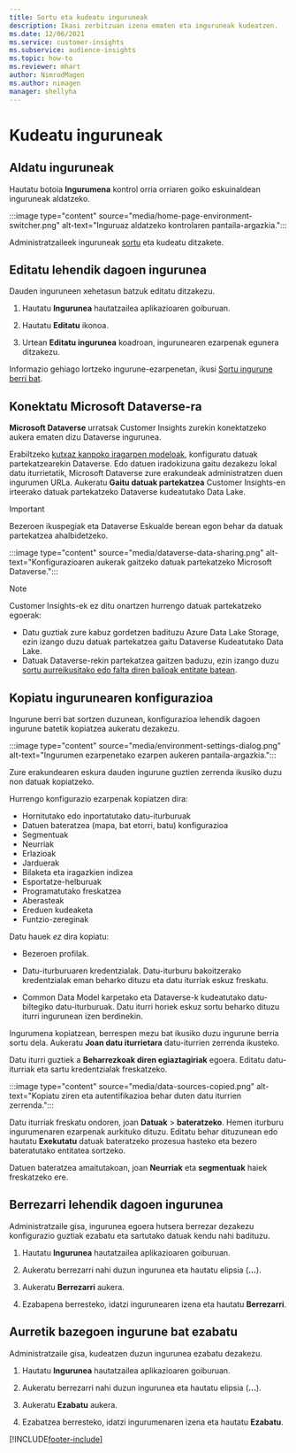 ```yaml
---
title: Sortu eta kudeatu inguruneak
description: Ikasi zerbitzuan izena ematen eta inguruneak kudeatzen.
ms.date: 12/06/2021
ms.service: customer-insights
ms.subservice: audience-insights
ms.topic: how-to
ms.reviewer: mhart
author: NimrodMagen
ms.author: nimagen
manager: shellyha
---
```


# <a name="manage-environments"></a>Kudeatu inguruneak



## <a name="switch-environments"></a>Aldatu inguruneak

Hautatu botoia **Ingurumena** kontrol orria orriaren goiko eskuinaldean inguruneak aldatzeko.

:::image type="content" source="media/home-page-environment-switcher.png" alt-text="Inguruaz aldatzeko kontrolaren pantaila-argazkia.":::

Administratzaileek inguruneak [sortu](create-environment.md) eta kudeatu ditzakete.

## <a name="edit-an-existing-environment"></a>Editatu lehendik dagoen ingurunea

Dauden inguruneen xehetasun batzuk editatu ditzakezu.

1.  Hautatu **Ingurunea** hautatzailea aplikazioaren goiburuan.

2.  Hautatu **Editatu** ikonoa.

3. Urtean **Editatu ingurunea** koadroan, ingurunearen ezarpenak egunera ditzakezu.

Informazio gehiago lortzeko ingurune-ezarpenetan, ikusi [Sortu ingurune berri bat](create-environment.md).

## <a name="connect-to-microsoft-dataverse"></a>Konektatu Microsoft Dataverse-ra
   
**Microsoft Dataverse** urratsak Customer Insights zurekin konektatzeko aukera ematen dizu Dataverse ingurunea.

Erabiltzeko [kutxaz kanpoko iragarpen modeloak](predictions-overview.md#out-of-box-models), konfiguratu datuak partekatzearekin Dataverse. Edo datuen iradokizuna gaitu dezakezu lokal datu iturrietatik, Microsoft Dataverse zure erakundeak administratzen duen ingurumen URLa. Aukeratu **Gaitu datuak partekatzea** Customer Insights-en irteerako datuak partekatzeko Dataverse kudeatutako Data Lake.

> [!IMPORTANT]
> Bezeroen ikuspegiak eta Dataverse Eskualde berean egon behar da datuak partekatzea ahalbidetzeko.

:::image type="content" source="media/dataverse-data-sharing.png" alt-text="Konfigurazioaren aukerak gaitzeko datuak partekatzeko Microsoft Dataverse.":::

> [!NOTE]
> Customer Insights-ek ez ditu onartzen hurrengo datuak partekatzeko egoerak:
> - Datu guztiak zure kabuz gordetzen badituzu Azure Data Lake Storage, ezin izango duzu datuak partekatzea gaitu Dataverse Kudeatutako Data Lake.
> - Datuak Dataverse-rekin partekatzea gaitzen baduzu, ezin izango duzu [sortu aurreikusitako edo falta diren balioak entitate batean](predictions.md).

## <a name="copy-the-environment-configuration"></a>Kopiatu ingurunearen konfigurazioa

Ingurune berri bat sortzen duzunean, konfigurazioa lehendik dagoen ingurune batetik kopiatzea aukeratu dezakezu. 

:::image type="content" source="media/environment-settings-dialog.png" alt-text="Ingurumen ezarpenetako ezarpen aukeren pantaila-argazkia.":::

Zure erakundearen eskura dauden ingurune guztien zerrenda ikusiko duzu non datuak kopiatzeko.

Hurrengo konfigurazio ezarpenak kopiatzen dira:

- Hornitutako edo inportatutako datu-iturburuak
- Datuen bateratzea (mapa, bat etorri, batu) konfigurazioa
- Segmentuak
- Neurriak
- Erlazioak
- Jarduerak
- Bilaketa eta iragazkien indizea
- Esportatze-helburuak
- Programatutako freskatzea
- Aberasteak
- Ereduen kudeaketa
- Funtzio-zereginak

Datu hauek *ez* dira kopiatu:

- Bezeroen profilak.
- Datu-iturburuaren kredentzialak. Datu-iturburu bakoitzerako kredentzialak eman beharko dituzu eta datu iturriak eskuz freskatu.

- Common Data Model karpetako eta Dataverse-k kudeatutako datu-biltegiko datu-iturburuak. Datu iturri horiek eskuz sortu beharko dituzu iturri ingurunean izen berdinekin.

Ingurumena kopiatzean, berrespen mezu bat ikusiko duzu ingurune berria sortu dela. Aukeratu **Joan datu iturrietara** datu-iturrien zerrenda ikusteko.

Datu iturri guztiek a **Beharrezkoak diren egiaztagiriak** egoera. Editatu datu-iturriak eta sartu kredentzialak freskatzeko.

:::image type="content" source="media/data-sources-copied.png" alt-text="Kopiatu ziren eta autentifikazioa behar duten datu iturrien zerrenda.":::

Datu iturriak freskatu ondoren, joan **Datuak** > **bateratzeko**. Hemen iturburu ingurumenaren ezarpenak aurkituko dituzu. Editatu behar dituzunean edo hautatu **Exekutatu** datuak bateratzeko prozesua hasteko eta bezero bateratutako entitatea sortzeko.

Datuen bateratzea amaitutakoan, joan **Neurriak** eta **segmentuak** haiek freskatzeko ere.

## <a name="reset-an-existing-environment"></a>Berrezarri lehendik dagoen ingurunea

Administratzaile gisa, ingurunea egoera hutsera berrezar dezakezu konfigurazio guztiak ezabatu eta sartutako datuak kendu nahi badituzu.

1.  Hautatu **Ingurunea** hautatzailea aplikazioaren goiburuan. 

2.  Aukeratu berrezarri nahi duzun ingurunea eta hautatu elipsia (**...**). 

3. Aukeratu **Berrezarri** aukera. 

4.  Ezabapena berresteko, idatzi ingurunearen izena eta hautatu **Berrezarri**.

## <a name="delete-an-existing-environment"></a>Aurretik bazegoen ingurune bat ezabatu

Administratzaile gisa, kudeatzen duzun ingurunea ezabatu dezakezu.

1.  Hautatu **Ingurunea** hautatzailea aplikazioaren goiburuan.

2.  Aukeratu berrezarri nahi duzun ingurunea eta hautatu elipsia (**...**). 

3. Aukeratu **Ezabatu** aukera. 

4.  Ezabatzea berresteko, idatzi ingurumenaren izena eta hautatu **Ezabatu**.


[!INCLUDE[footer-include](../includes/footer-banner.md)]
